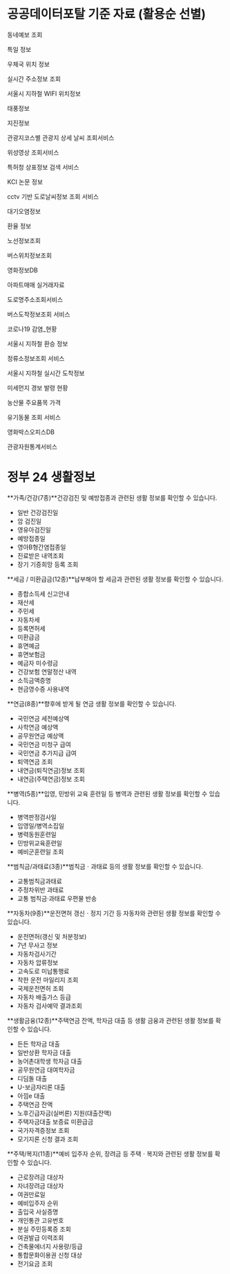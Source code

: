 # 공공데이터포탈 기준 자료 (활용순 선별)



동네예보 조회

특일 정보

우체국 위치 정보

실시간 주소정보 조회

서울시 지하철 WIFI 위치정보

태풍정보

지진정보

관광지코스별 관광지 상세 날씨 조회서비스

위성영상 조회서비스

특허청 상표정보 검색 서비스

KCI 논문 정보

cctv 기반 도로날씨정보 조회 서비스

대기오염정보

환율 정보

노선정보조회

버스위치정보조회

영화정보DB

아파트매매 실거래자료

도로명주소조회서비스

버스도착정보조회 서비스

코로나19 감염_현황

서울시 지하철 환승 정보

정류소정보조회 서비스

서울시 지하철 실시간 도착정보

미세먼지 경보 발령 현황

농산물 주요품목 가격

유기동물 조회 서비스

영화박스오피스DB

관광자원통계서비스



# 정부 24 생활정보

**가족/건강(7종)**건강검진 및 예방접종과 관련된 생활 정보를 확인할 수 있습니다.

- 일반 건강검진일
- 암 검진일
- 영유아검진일
- 예방접종일
- 영아B형간염접종일
- 진료받은 내역조회
- 장기 기증희망 등록 조회



**세금 / 미환급금(12종)**납부해야 할 세금과 관련된 생활 정보를 확인할 수 있습니다.

- 종합소득세 신고안내
- 재산세
- 주민세
- 자동차세
- 등록면허세
- 미환급금
- 휴면예금
- 휴면보험금
- 예금자 미수령금
- 건강보험 연말정산 내역
- 소득금액증명
- 현금영수증 사용내역



**연금(8종)**향후에 받게 될 연금 생활 정보를 확인할 수 있습니다.

- 국민연금 세전예상액
- 사학연금 예상액
- 공무원연금 예상액
- 국민연금 미청구 급여
- 국민연금 추가지급 급여
- 퇴역연금 조회
- 내연금(퇴직연금)정보 조회
- 내연금(주택연금)정보 조회



**병역(5종)**입영, 민방위 교육 훈련일 등 병역과 관련된 생활 정보를 확인할 수 있습니다.

- 병역판정검사일
- 입영일/병역소집일
- 병력동원훈련일
- 민방위교육훈련일
- 예비군훈련일 조회



**범칙금/과태료(3종)**범칙금ㆍ과태료 등의 생활 정보를 확인할 수 있습니다.

- 교통범칙금과태료
- 주정차위반 과태료
- 교통 범칙금·과태료 우편물 반송



**자동차(9종)**운전면허 갱신ㆍ정지 기간 등 자동차와 관련된 생활 정보를 확인할 수 있습니다.

- 운전면허(갱신 및 처분정보)
- 7년 무사고 정보
- 자동차검사기간
- 자동차 압류정보
- 고속도로 미납통행료
- 착한 운전 마일리지 조회
- 국제운전면허 조회
- 자동차 배출가스 등급
- 자동차 검사예약 결과조회



**생활금융(12종)**주택연금 잔액, 학자금 대출 등 생활 금융과 관련된 생활 정보를 확인할 수 있습니다.

- 든든 학자금 대출
- 일반상환 학자금 대출
- 농어촌대학생 학자금 대출
- 공무원연금 대여학자금
- 디딤돌 대출
- U-보금자리론 대출
- 아낌e 대출
- 주택연금 잔액
- 노후긴급자금(실버론) 지원(대출잔액)
- 주택자금대출 보증료 미환급금
- 국가자격증정보 조회
- 모기지론 신청 결과 조회



**주택/복지(11종)**예비 입주자 순위, 장려금 등 주택ㆍ복지와 관련된 생활 정보를 확인할 수 있습니다.

- 근로장려금 대상자
- 자녀장려금 대상자
- 여권만료일
- 예비입주자 순위
- 출입국 사실증명
- 개인통관 고유번호
- 분실 주민등록증 조회
- 여권발급 이력조회
- 건축물에너지 사용량/등급
- 통합문화이용권 신청 대상
- 전기요금 조회





